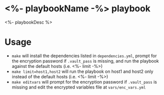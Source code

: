 # <%- playbookName -%> playbook

<%- playbookDesc %>

# Usage

- `make` will install the dependencies listed in `dependencies.yml`, prompt for the encryption password if `.vault_pass` is missing, and run the playbook against the default hosts (i.e. <%- limit -%>)
- `make limit=host1,host2` will run the playbook on host1 and host2 only instead of the default hosts (i.e. <%- limit -%>)
- `make editvars` will prompt for the encryption password if `.vault_pass` is missing and edit the encrypted variables file at `vars/enc_vars.yml`
